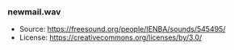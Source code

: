 ### newmail.wav
 - Source: https://freesound.org/people/IENBA/sounds/545495/
 - License: https://creativecommons.org/licenses/by/3.0/
